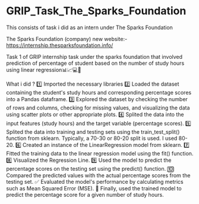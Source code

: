 # GRIP_Task_The_Sparks_Foundation

This consists of task i did as an intern under The Sparks Foundation

The Sparks Foundation (company)
new website:- https://internship.thesparksfoundation.info/

Task 1 of GRIP internship task under the sparks foundation that involved prediction of percentage of student based on the number of study hours using linear regression📊📈💻💯

What i did ?
1️⃣ Imported the necessary libraries
2️⃣ Loaded the dataset containing the student's study hours and corresponding percentage scores into a Pandas dataframe.
3️⃣ Explored the dataset by checking the number of rows and columns, checking for missing values, and visualizing the data using scatter plots or other appropriate plots.
4️⃣ Splited the data into the input features (study hours) and the target variable (percentage scores).
5️⃣ Splited the data into training and testing sets using the train_test_split() function from sklearn. Typically, a 70-30 or 80-20 split is used. I used 80-20.
6️⃣ Created an instance of the LinearRegression model from sklearn.
7️⃣ Fitted the training data to the linear regression model using the fit() function.
8️⃣ Visualized the Regression Line.
9️⃣ Used the model to predict the percentage scores on the testing set using the predict() function.
🔟 Compared the predicted values with the actual percentage scores from the testing set.
✅ Evaluated the model's performance by calculating metrics such as Mean Squared Error (MSE).
🎯 Finally, used the trained model to predict the percentage score for a given number of study hours.
